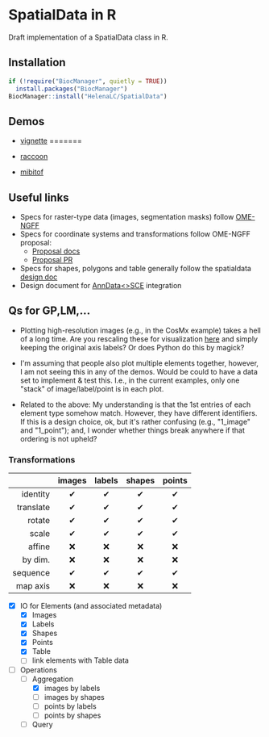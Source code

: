 # SpatialData in R

Draft implementation of a SpatialData class in R.

## Installation

```r
if (!require("BiocManager", quietly = TRUE))
  install.packages("BiocManager")
BiocManager::install("HelenaLC/SpatialData")
```

## Demos

- [vignette](https://htmlpreview.github.io/?https://github.com/HelenaLC/SpatialData/blob/devel/vignettes/SpatialData.html)
=======

- [raccoon](https://htmlpreview.github.io/?https://github.com/HelenaLC/SpatialData/blob/devel/vignettes/SpatialData.html)

- [mibitof](https://htmlpreview.github.io/?https://github.com/HelenaLC/SpatialData/blob/devel/vignettes/mibitof.html)

## Useful links
- Specs for raster-type data (images, segmentation masks) follow [OME-NGFF][]
- Specs for coordinate systems and transformations follow OME-NGFF proposal:
    - [Proposal docs][]
    - [Proposal PR][]
- Specs for shapes, polygons and table generally follow the spatialdata [design doc][]
- Design document for [AnnData<>SCE][] integration

## Qs for GP,LM,...

- Plotting high-resolution images (e.g., in the CosMx example) takes a hell of a long time. Are you rescaling these for visualization [here](https://spatialdata.scverse.org/en/latest/tutorials/notebooks/notebooks/examples/technology_cosmx.html) and simply keeping the original axis labels? Or does Python do this by magick?

- I'm assuming that people also plot multiple elements together, however, I am not seeing this in any of the demos. Would be could to have a data set to implement & test this. I.e., in the current examples, only one "stack" of image/label/point is in each plot.

- Related to the above: My understanding is that the 1st entries of each element type somehow match. However, they have different identifiers. If this is a design choice, ok, but it's rather confusing (e.g., "1_image" and "1_point"); and, I wonder whether things break anywhere if that ordering is not upheld?

### Transformations

<!-- yes: &#x2714; no: &#x274C; -->

|          | images | labels | shapes | points
|---------:|:------:|:------:|:------:|:------:
|identity  |&#x2714;|&#x2714;|&#x2714;|&#x2714;
|translate |&#x2714;|&#x2714;|&#x2714;|&#x2714;
|rotate    |&#x2714;|&#x2714;|&#x2714;|&#x2714;
|scale     |&#x2714;|&#x2714;|&#x2714;|&#x2714;
|affine    |&#x274C;|&#x274C;|&#x274C;|&#x274C;
|by dim.   |&#x274C;|&#x274C;|&#x274C;|&#x274C;
|sequence  |&#x2714;|&#x2714;|&#x2714;|&#x2714;
|map axis  |&#x274C;|&#x274C;|&#x274C;|&#x274C;

- [x] IO for Elements (and associated metadata)
  - [x] Images
  - [x] Labels
  - [x] Shapes
  - [x] Points
  - [x] Table
  - [ ] link elements with Table data

- [ ] Operations
  - [ ] Aggregation
    - [x] images by labels
    - [ ] images by shapes
    - [ ] points by labels
    - [ ] points by shapes
  - [ ] Query

<!-- Links -->
[Link to tutorial]: https://htmlpreview.github.io/?https://github.com/HelenaLC/SpatialData/blob/devel/inst/SpatialData.html
[OME-NGFF]: https://ngff.openmicroscopy.org/latest/
[Proposal docs]: http://api.csswg.org/bikeshed/?url=https://raw.githubusercontent.com/ome/ngff/b92f540dc95440f2d6b7012185b09c2b862aa744/latest/index.bs
[Proposal PR]:https://github.com/ome/ngff/pull/138
[design doc]: https://spatialdata.scverse.org/en/latest/design_doc.html
[AnnData<>SCE]: https://github.com/scverse/scverseio/blob/main/doc/design.md
